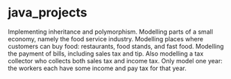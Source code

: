 # java_projects
Implementing inheritance and polymorphism. Modelling parts of a small economy, namely the food service industry. Modelling places where customers can buy food: restaurants, food stands, and fast food. Modelling the payment of bills, including sales tax and tip. Also modelling a tax collector who collects both sales tax and income tax. Only model one year: the workers each have some income and pay tax for that year.
